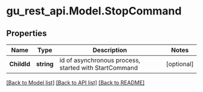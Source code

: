 # gu_rest_api.Model.StopCommand
## Properties

Name | Type | Description | Notes
------------ | ------------- | ------------- | -------------
**ChildId** | **string** | id of asynchronous process, started with StartCommand | [optional] 

[[Back to Model list]](../README.md#documentation-for-models) [[Back to API list]](../README.md#documentation-for-api-endpoints) [[Back to README]](../README.md)

